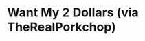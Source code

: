 <!--
id: 1286340389
link: http://tumblr.atmos.org/post/1286340389/want-my-2-dollars-via-therealporkchop
slug: want-my-2-dollars-via-therealporkchop
date: Sun Oct 10 2010 14:45:12 GMT-0700 (PDT)
publish: 2010-10-010
tags: 
title: Want My 2 Dollars (via TheRealPorkchop)
-->


Want My 2 Dollars (via TheRealPorkchop)
=======================================



